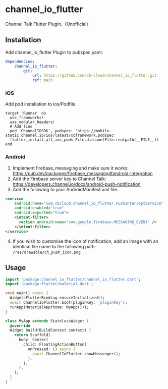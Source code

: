 # channel_io_flutter
Channel Talk Flutter Plugin.（Unofficial）

## Installation
Add channel_io_flutter Plugin to pubspec.yaml.
```yaml
dependencies:
    channel_io_flutter:
        git:
            url: https://github.com/cb-cloud/channel_io_flutter.git
            ref: main
```
### iOS
Add pod installation to ios/Podfile.
```pod
target 'Runner' do
  use_frameworks!
  use_modular_headers!
  # Add line
  pod 'ChannelIOSDK', podspec: 'https://mobile-static.channel.io/ios/latest/xcframework.podspec'
  flutter_install_all_ios_pods File.dirname(File.realpath(__FILE__))
end
```

### Android
1. Implement firebase_messaging and make sure it works: https://pub.dev/packages/firebase_messaging#android-integration
2. Add the Firebase server key to Channel Talk: https://developers.channel.io/docs/android-push-notification
3. Add the following to your AndroidManifest.xml file.
```xml
<service
    android:name="com.cbcloud.channel_io_flutter.PushInterceptService"
    android:enabled="true"
    android:exported="true">
    <intent-filter>
      <action android:name="com.google.firebase.MESSAGING_EVENT" />
    </intent-filter>
</service>
```
4. If you wish to customise the icon of notification, add an image with an identical file name to the following path:
`/res/drawable/ch_push_icon.png`

## Usage
```dart
import 'package:channel_io_flutter/channel_io_flutter.dart';
import 'package:flutter/material.dart';

void main() async {
  WidgetsFlutterBinding.ensureInitialized();
  await ChannelIoFlutter.boot(pluginKey: 'pluginKey');
  runApp(MaterialApp(home: MyApp()));
}

class MyApp extends StatelessWidget {
  @override
  Widget build(BuildContext context) {
    return Scaffold(
      body: Center(
        child: FloatingActionButton(
          onPressed: () async {
            await ChannelIoFlutter.showMessenger();
          },
        ),
      ),
    );
  }
}
```
